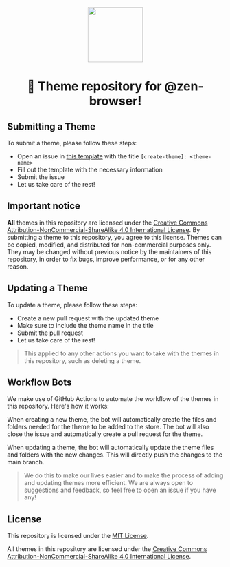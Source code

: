 <div align="center">
<picture>
    <img src="https://raw.githubusercontent.com/zen-browser/.github/refs/heads/main/profile/logo-black.png" width="128px">
</picture>
</div>
<h1 align="center">
🎨 Theme repository for @zen-browser!
</h1>

## Submitting a Theme

To submit a theme, please follow these steps:

- Open an issue in [this template](https://github.com/zen-browser/theme-store/issues/new?assignees=&labels=new-theme&projects=&template=create-theme.yml&title=%5Bcreate-theme%5D%3A+) with the title `[create-theme]: <theme-name>`
- Fill out the template with the necessary information
- Submit the issue
- Let us take care of the rest!

## Important notice

**All** themes in this repository are licensed under the [Creative Commons Attribution-NonCommercial-ShareAlike 4.0 International License](https://creativecommons.org/licenses/by-nc-sa/4.0/). By submitting a theme to this repository, you agree to this license. Themes can be copied, modified, and distributed for non-commercial purposes only. They may be changed without previous notice by the maintainers of this repository, in order to fix bugs, improve performance, or for any other reason.

## Updating a Theme

To update a theme, please follow these steps:

- Create a new pull request with the updated theme
- Make sure to include the theme name in the title
- Submit the pull request
- Let us take care of the rest!

> This applied to any other actions you want to take with the themes in this repository, such as deleting a theme.

## Workflow Bots

We make use of GitHub Actions to automate the workflow of the themes in this repository. Here's how it works:

When creating a new theme, the bot will automatically create the files and folders needed for the theme to be added to the store. The bot will also close the issue and automatically create a pull request for the theme.

When updating a theme, the bot will automatically update the theme files and folders with the new changes. This will directly push the changes to the main branch.

> We do this to make our lives easier and to make the process of adding and updating themes more efficient. We are always open to suggestions and feedback, so feel free to open an issue if you have any!

## License

This repository is licensed under the [MIT License](LICENSE).

All themes in this repository are licensed under the [Creative Commons Attribution-NonCommercial-ShareAlike 4.0 International License](https://creativecommons.org/licenses/by-nc-sa/4.0/).
